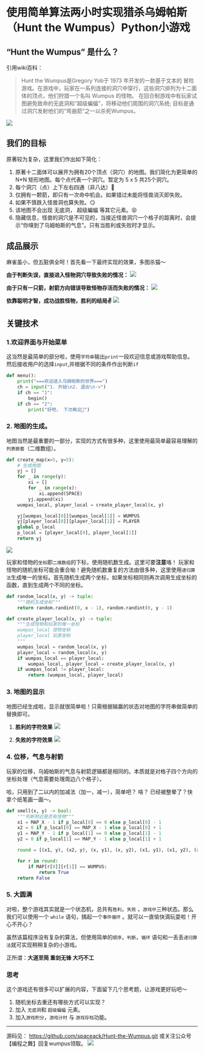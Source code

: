 # 使用简单算法两小时实现猎杀乌姆帕斯（Hunt the Wumpus）Python小游戏

## “Hunt the Wumpus” 是什么？
引用wiki百科：
> Hunt the Wumpus是Gregory Yob于 1973 年开发的一款基于文本的
> 冒险游戏。在游戏中，玩家在一系列连接的洞穴中穿行，这些洞穴排列为十二面体的顶点，他们狩猎一个名叫 Wumpus
> 的怪物。
> 在回合制游戏中有玩家试图避免致命的无底洞和“超级蝙蝠”，将移动他们周围的洞穴系统; 目标是通过洞穴发射他们的“弯曲箭”之一以杀死Wumpus。

![](226446614606106.png)

## 我们的目标
原著较为复杂，这里我们作出如下简化：
1. 原著十二面体可以展开为拥有20个顶点（洞穴）的地图。我们简化为更简单的 N*N 矩形地图。每个点代表一个洞穴。暂定为 5 x 5 共25个洞穴。
2. 每个洞穴（点）上下左右四通（非八达）🤪
3. 仅拥有一颗箭，即只有一次命中机会。如果错过未能将怪兽消灭即失败。
4. 如果不慎跌入怪兽洞也算失败。😏
5. 该地图不会出现 无底洞， 超级蝙蝠 等其它元素。😝
6. 隐藏信息，怪兽的洞穴是不可见的，当接近怪兽洞穴一个格子的距离时，会提示“你嗅到了乌姆帕斯的气息”。只有当胜利或失败时才显示。

## 成品展示
麻雀虽小，但五脏俱全呵！首先看一下最终实现的效果，多图杀猫～


**由于判断失误，直接进入怪物洞穴导致失败的情况：**
![](wunpus2.gif)


**由于只有一只箭，射箭方向错误导致怪物存活而失败的情况：**
![](wunpus1.gif)


**依靠聪明才智，成功战胜怪物，胜利的结局✌️**
![](wunpus3.gif)

## 关键技术
### 1.欢迎界面与开始菜单
这当然是最简单的部分啦，使用`字符串`输出`print`一段欢迎信息或游戏帮助信息。
然后接收用户的选择`input`,并根据不同的条件作出判断`if`
```python
def menu():
    print("===欢迎进入乌姆帕斯的世界===")
    ch = input("1. 开始\n2. 退出\n->")
    if ch == "1":
        begin()
    if ch == "2":
        print("好吧， 下次再见👋")

```

### 2. 地图的生成。
地图当然是最重要的一部分，实现的方式有很多种，这里使用最简单最容易理解的`列表嵌套`（二维数组）。
```python
def create_map(x=5, y=5):
    # 生成地图
    yj = []
    for _ in range(y):
        xi = []
        for _ in range(x):
            xi.append(SPACE)
        yj.append(xi)
    wumpas_local, player_local = create_player_local(x, y)

    yj[wumpas_local[0]][wumpas_local[1]] = WUMPUS
    yj[player_local[0]][player_local[1]] = PLAYER
    global p_local
    p_local = [player_local[0], player_local[1]]
    return yj
```

![](311506729113381.png)

玩家和怪物的`坐标`即`二维数组`的下标，使用随机数生成。这里可要**注意**咯！ 玩家和怪物的随机坐标可能会重合呦！避免随机数重复的方法由很多种，这里使用`递归算法`生成唯一的坐标。首先随机生成两个坐标，如果坐标相同则再次调用生成坐标的函数，直到生成两个不同的坐标。

```python
def random_local(x, y) -> tuple:
    """随机生成坐标"""
    return random.randint(0, x - 1), random.randint(0, y - 1)

def create_player_local(x, y) -> tuple:
    """生成怪物和玩家的唯一坐标
    wumpas_local 怪物坐标
    player_local 玩家坐标
    """
    wumpas_local = random_local(x, y)
    player_local = random_local(x, y)
    if wumpas_local == player_local:
        wumpas_local, player_local = create_player_local(x, y)
    if wumpas_local != player_local:
        return (wumpas_local, player_local)
```

### 3. 地图的显示
地图已经生成啦，显示就很简单啦！只需根据输赢的状态对地图的字符串做简单的替换即可。
1. **胜利的字符效果**
![](553446577927725.png)

2. **失败的字符效果**
![](139676387797911.png)
### 4. 位移，气息与射箭
玩家的位移，乌姆帕斯的气息与射箭逻辑都是相同的。本质就是对格子四个方向的坐标处理（气息需要处理周边八个格子）。

哈，只用到了二以内的加减法（加一，减一），简单吧？
啥？ 已经被整晕了？快拿个纸笔画一画～。
```python
def smell(x, y) -> bool:
    """判断附近是否有怪物"""
    x1 = MAP_X - 1 if p_local[0] == 0 else p_local[0] - 1
    x2 = 0 if p_local[0] == MAP_X - 1 else p_local[0] + 1
    y1 = MAP_Y - 1 if p_local[1] == 0 else p_local[1] - 1
    y2 = 0 if p_local[1] == MAP_Y - 1 else p_local[1] + 1

    round = [(x1, y), (x2, y), (x, y1), (x, y2), (x1, y1), (x1, y2), (x2, y1), (x2, y2)]

    for r in round:
        if MAP[r[0]][r[1]] == WUMPUS:
            return True
    return False
```

### 5. 大圆满
对啦，整个游戏其实就是一个状态机，总共有`胜利`，`失败` ，`游戏中`三种状态。那么我们可以使用一个 `while` 语句，搞起一个`事件循环` 。就可以一直愉快滴玩耍啦！开心不开心？

虽然该篇程序没有复杂的算法，但使用简单的`顺序`，`判断`，`循环` 语句和一丢丢`递归算法`就可实现稍稍复杂的小游戏。

正所谓：**大道至简  重剑无锋 大巧不工**

### 思考
这个游戏还有很多可以扩展的内容，下面留下几个思考题，让游戏更好玩吧～
1. 随机坐标去重还有哪些方式可以实现？
2. 加入 `无底洞`和 `超级蝙蝠` 元素。
3. 加入`游戏积分`，`游戏计时` 与 `游戏存档`功能。

---
源码见：
https://github.com/spaceack/Hunt-the-Wumpus.git
或关注公众号【编程之舞】回复wumpus领取。
![](538097419892051.png)
